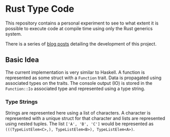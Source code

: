 # Rust Type Code

This repository contains a personal experiment to see to what extent it is
possible to execute code at compile time using only the Rust generics system.

There is a series of [blog posts](https://fscode.de/blog/rust-type-code-part1/)
detailing the development of this project.

## Basic Idea

The current implementation is very similar to Haskell. A function is represented
as some struct with a `Function` trait. Data is propagated using associated
types on the traits. The console output (IO) is stored in the `Function::Io`
associated type and represented using a type string.

### Type Strings

Strings are represented here using a list of characters. A character is
represented with a unique struct for that character and lists are represented
using nested tuples. The list `['A', 'B', 'C']` would be represented as
`(((TypeListElem<C>,), TypeListElem<B>), TypeListElem<A>)`.
